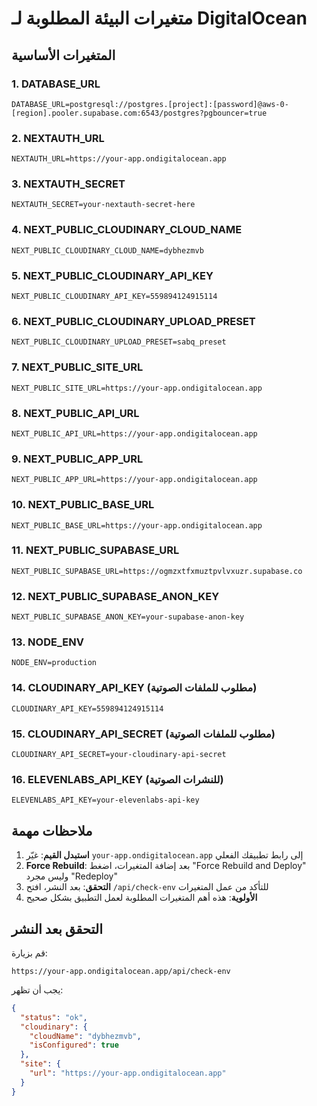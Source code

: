 # متغيرات البيئة المطلوبة لـ DigitalOcean

## المتغيرات الأساسية

### 1. DATABASE_URL
```
DATABASE_URL=postgresql://postgres.[project]:[password]@aws-0-[region].pooler.supabase.com:6543/postgres?pgbouncer=true
```

### 2. NEXTAUTH_URL
```
NEXTAUTH_URL=https://your-app.ondigitalocean.app
```

### 3. NEXTAUTH_SECRET
```
NEXTAUTH_SECRET=your-nextauth-secret-here
```

### 4. NEXT_PUBLIC_CLOUDINARY_CLOUD_NAME
```
NEXT_PUBLIC_CLOUDINARY_CLOUD_NAME=dybhezmvb
```

### 5. NEXT_PUBLIC_CLOUDINARY_API_KEY
```
NEXT_PUBLIC_CLOUDINARY_API_KEY=559894124915114
```

### 6. NEXT_PUBLIC_CLOUDINARY_UPLOAD_PRESET
```
NEXT_PUBLIC_CLOUDINARY_UPLOAD_PRESET=sabq_preset
```

### 7. NEXT_PUBLIC_SITE_URL
```
NEXT_PUBLIC_SITE_URL=https://your-app.ondigitalocean.app
```

### 8. NEXT_PUBLIC_API_URL
```
NEXT_PUBLIC_API_URL=https://your-app.ondigitalocean.app
```

### 9. NEXT_PUBLIC_APP_URL
```
NEXT_PUBLIC_APP_URL=https://your-app.ondigitalocean.app
```

### 10. NEXT_PUBLIC_BASE_URL
```
NEXT_PUBLIC_BASE_URL=https://your-app.ondigitalocean.app
```

### 11. NEXT_PUBLIC_SUPABASE_URL
```
NEXT_PUBLIC_SUPABASE_URL=https://ogmzxtfxmuztpvlvxuzr.supabase.co
```

### 12. NEXT_PUBLIC_SUPABASE_ANON_KEY
```
NEXT_PUBLIC_SUPABASE_ANON_KEY=your-supabase-anon-key
```

### 13. NODE_ENV
```
NODE_ENV=production
```

### 14. CLOUDINARY_API_KEY (مطلوب للملفات الصوتية)
```
CLOUDINARY_API_KEY=559894124915114
```

### 15. CLOUDINARY_API_SECRET (مطلوب للملفات الصوتية)
```
CLOUDINARY_API_SECRET=your-cloudinary-api-secret
```

### 16. ELEVENLABS_API_KEY (للنشرات الصوتية)
```
ELEVENLABS_API_KEY=your-elevenlabs-api-key
```

## ملاحظات مهمة

1. **استبدل القيم**: غيّر `your-app.ondigitalocean.app` إلى رابط تطبيقك الفعلي
2. **Force Rebuild**: بعد إضافة المتغيرات، اضغط "Force Rebuild and Deploy" وليس مجرد "Redeploy"
3. **التحقق**: بعد النشر، افتح `/api/check-env` للتأكد من عمل المتغيرات
4. **الأولوية**: هذه أهم المتغيرات المطلوبة لعمل التطبيق بشكل صحيح

## التحقق بعد النشر

قم بزيارة:
```
https://your-app.ondigitalocean.app/api/check-env
```

يجب أن تظهر:
```json
{
  "status": "ok",
  "cloudinary": {
    "cloudName": "dybhezmvb",
    "isConfigured": true
  },
  "site": {
    "url": "https://your-app.ondigitalocean.app"
  }
}
``` 